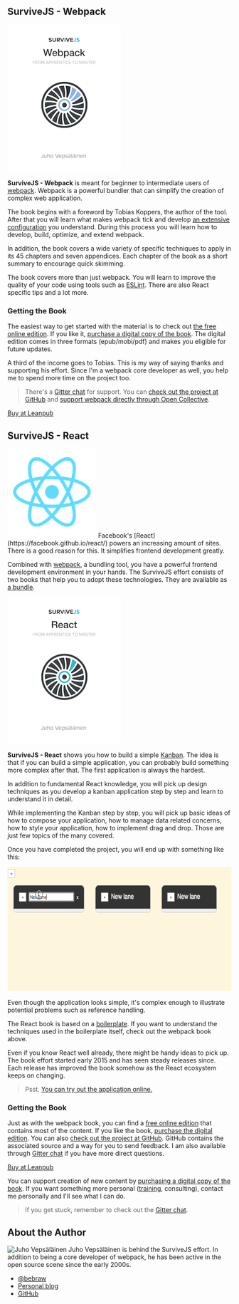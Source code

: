 ## SurviveJS - Webpack

<p>
  <img class='front-cover' src='assets/img/webpack_title_page_small.png' width='255' height='329' />

  **SurviveJS - Webpack** is meant for beginner to intermediate users of [webpack](https://webpack.github.io/). Webpack is a powerful bundler that can simplify the creation of complex web application.
</p>

The book begins with a foreword by Tobias Koppers, the author of the tool. After that you will learn what makes webpack tick and develop [an extensive configuration](https://github.com/survivejs-demos/webpack-demo) you understand. During this process you will learn how to develop, build, optimize, and extend webpack.

In addition, the book covers a wide variety of specific techniques to apply in its 45 chapters and seven appendices. Each chapter of the book as a short summary to encourage quick skimming.

The book covers more than just webpack. You will learn to improve the quality of your code using tools such as [ESLint](http://eslint.org/). There are also React specific tips and a lot more.

### Getting the Book

The easiest way to get started with the material is to check out [the free online edition](/webpack). If you like it, [purchase a digital copy of the book](https://leanpub.com/survivejs-webpack). The digital edition comes in three formats (epub/mobi/pdf) and makes you eligible for future updates.

A third of the income goes to Tobias. This is my way of saying thanks and supporting his effort. Since I'm a webpack core developer as well, you help me to spend more time on the project too.

> There's a [Gitter chat](https://gitter.im/survivejs/webpack) for support. You can [check out the project at GitHub](https://github.com/survivejs/webpack) and [support webpack directly through Open Collective](https://opencollective.com/webpack).

<p>
<a class='btn btn--normal btn--buy' href='https://leanpub.com/survivejs-webpack'>Buy at Leanpub</a>
</p>

## SurviveJS - React

<p>
<img src="assets/img/react.png" alt="React" class="react-image" width="200" height="200" />
Facebook's [React](https://facebook.github.io/react/) powers an increasing amount of sites. There is a good reason for this. It simplifies frontend development greatly.
</p>

Combined with [webpack](https://webpack.github.io/), a bundling tool, you have a powerful frontend development environment in your hands. The SurviveJS effort consists of two books that help you to adopt these technologies. They are available as [a bundle](https://leanpub.com/b/survivejs-webpack-react).

<p>
  <img class='front-cover' src='assets/img/react_title_page_small.png' width='255' height='329' />

  **SurviveJS - React** shows you how to build a simple [Kanban](https://en.wikipedia.org/wiki/Kanban_%28development%29). The idea is that if you can build a simple application, you can probably build something more complex after that. The first application is always the hardest.
</p>

In addition to fundamental React knowledge, you will pick up design techniques as you develop a kanban application step by step and learn to understand it in detail.

While implementing the Kanban step by step, you will pick up basic ideas of how to compose your application, how to manage data related concerns, how to style your application, how to implement drag and drop. Those are just few topics of the many covered.

Once you have completed the project, you will end up with something like this:

<p>
<img src="assets/img/kanban.gif" alt="Kanban animation" class="kanban-animation" width="594" height="279" />
</p>

Even though the application looks simple, it's complex enough to illustrate potential problems such as reference handling.

The React book is based on a [boilerplate](https://github.com/survivejs/react-boilerplate). If you want to understand the techniques used in the boilerplate itself, check out the webpack book above.

Even if you know React well already, there might be handy ideas to pick up. The book effort started early 2015 and has seen steady releases since. Each release has improved the book somehow as the React ecosystem keeps on changing.

<blockquote class="tip">
Psst. <a href="/demos/implementing-kanban/drag-and-drop" target="_blank">You can try out the application online.</a>
</blockquote>

### Getting the Book

Just as with the webpack book, you can find a [free online edition](/react/introduction) that contains most of the content. If you like the book, [purchase the digital edition](https://leanpub.com/survivejs-react). You can also [check out the project at GitHub](https://github.com/survivejs/react). GitHub contains the associated source and a way for you to send feedback. I am also available through [Gitter chat](https://gitter.im/survivejs/react) if you have more direct questions.

<p>
<a class='btn btn--normal btn--buy' href='https://leanpub.com/survivejs-react'>Buy at Leanpub</a>
</p>

You can support creation of new content by [purchasing a digital copy of the book](https://leanpub.com/survivejs-react). If you want something more personal ([training](https://survivejs.github.io/training/), consulting), contact me personally and I'll see what I can do.

> If you get stuck, remember to check out the [Gitter chat](https://gitter.im/survivejs/react).

## About the Author

<p>
<img src='https://www.gravatar.com/avatar/b26ec3c2769168c2cbc64cc3df9cdd9c?s=200' alt='Juho Vepsäläinen' class='author-photo' width='100' height='100' />
Juho Vepsäläinen is behind the SurviveJS effort. In addition to being a core developer of webpack, he has been active in the open source scene since the early 2000s.
</p>

* [@bebraw](https://twitter.com/bebraw)
* [Personal blog](http://nixtu.info)
* [GitHub](https://github.com/bebraw)

